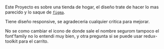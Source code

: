Este Proyecto es sobre una tienda de hogar, el diseño trate de hacer lo mas parecido y lo saque de  [`figma`](https://github.com/vercel/next.js/tree/canary/packages/create-next-app](https://www.figma.com/file/hhASU9wrxs5MacXysXnqO3/eCommerce-Website-%7C-Web-Page-Design-%7C-UI-KIT-%7C-Interior-Landing-Page-(Community)?type=design&node-id=1-3&mode=design&t=3G2NA1xlEMJmTuRw-0)https://www.figma.com/file/hhASU9wrxs5MacXysXnqO3/eCommerce-Website-%7C-Web-Page-Design-%7C-UI-KIT-%7C-Interior-Landing-Page-(Community)?type=design&node-id=1-3&mode=design&t=3G2NA1xlEMJmTuRw-0).

Tiene diseño responsive, se agradeceria cualquier critica para mejorar.

No se como cambiar el icono de donde sale el nombre segurom tampoco el font'family no lo entendi muy bien, y otra pregunta si se puede usar redux-toolkit para el carrito.

